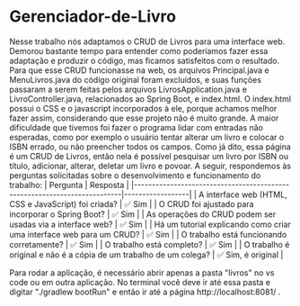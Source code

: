 # Gerenciador-de-Livro
  Nesse trabalho nós adaptamos o CRUD de Livros para uma interface web. Demorou bastante tempo para entender como poderíamos fazer essa adaptação e produzir o código, mas ficamos satisfeitos com o resultado. Para que esse CRUD funcionasse na web, os arquivos Principal.java e MenuLivros.java do código original foram excluídos, e suas funções passaram a serem feitas pelos arquivos LivrosApplication.java e LivroController.java, relacionados ao Spring Boot, e index.html. O index.html possui o CSS e o javascript incorporados à ele, porque achamos melhor fazer assim, considerando que esse projeto não é muito grande. A maior dificuldade que tivemos foi fazer o programa lidar com entradas não esperadas, como por exemplo o usuário tentar alterar um livro e colocar o ISBN errado, ou não preencher todos os campos. Como já dito, essa página é um CRUD de Livros, então nela é possível pesquisar um livro por ISBN ou título, adicionar, alterar, deletar um livro e povoar. A seguir, respondemos às perguntas solicitadas sobre o desenvolvimento e funcionamento do trabalho:
| Pergunta                                                                 | Resposta         |
|--------------------------------------------------------------------------|------------------|
| A interface web (HTML, CSS e JavaScript) foi criada?                    | ✅ Sim           |
| O CRUD foi ajustado para incorporar o Spring Boot?                      | ✅ Sim           |
| As operações do CRUD podem ser usadas via a interface web?              | ✅ Sim           |
| Há um tutorial explicando como criar uma interface web para um CRUD?    | ✅ Sim           |
| O trabalho está funcionando corretamente?                                | ✅ Sim           |
| O trabalho está completo?                                               | ✅ Sim           |
| O trabalho é original e não é a cópia de um trabalho de um colega?      | ✅ Sim, é original |

Para rodar a aplicação, é necessário abrir apenas a pasta "livros" no vs code ou em outra aplicação. No terminal você deve ir até essa pasta e digitar "./gradlew bootRun" e então ir até a página http://localhost:8081/ .
